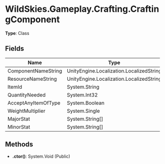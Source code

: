 ﻿# WildSkies.Gameplay.Crafting.CraftingComponent

**Type**: Class

## Fields

| Name | Type | Access |
|------|------|--------|
| ComponentNameString | UnityEngine.Localization.LocalizedString | Public |
| ResourceNameString | UnityEngine.Localization.LocalizedString | Public |
| ItemId | System.String | Public |
| QuantityNeeded | System.Int32 | Public |
| AcceptAnyItemOfType | System.Boolean | Public |
| WeightMultiplier | System.Single | Public |
| MajorStat | System.String[] | Public |
| MinorStat | System.String[] | Public |

## Methods

- **.ctor()**: System.Void (Public)

